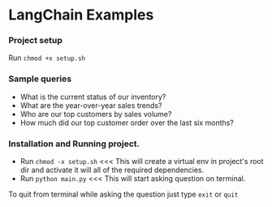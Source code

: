 # LangChain Examples

### Project setup
Run `chmod +x setup.sh`


### Sample queries
- What is the current status of our inventory?
- What are the year-over-year sales trends?
- Who are our top customers by sales volume?
- How much did our top customer order over the last six months?


### Installation and Running project.
- Run `chmod -x setup.sh`   <<< This will create a virtual env in project's root dir and activate it will all of the required dependencies.
- Run `python main.py`  <<< This will start asking question on terminal.

To quit from terminal while asking the question just type `exit` or `quit`

